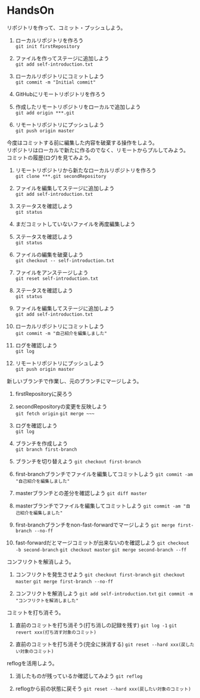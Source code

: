 # HandsOn  

リポジトリを作って、コミット・プッシュしよう。  

1. ローカルリポジトリを作ろう  
`git init firstRepository`  

1. ファイルを作ってステージに追加しよう  
`git add self-introduction.txt`  

1. ローカルリポジトリにコミットしよう  
`git commit -m "Initial commit"`  

1. GitHubにリモートリポジトリを作ろう  

1. 作成したリモートリポジトリをローカルで追加しよう  
`git add origin ***.git`  

1. リモートリポジトリにプッシュしよう  
`git push origin master`  

今度はコミットする前に編集した内容を破棄する操作をしよう。  
    リポジトリはローカルで新たに作るのでなく、リモートからプルしてみよう。  
    コミットの履歴(ログ)を見てみよう。  

1. リモートリポジトリから新たなローカルリポジトリを作ろう  
`git clone ***.git secondRepository`  

1. ファイルを編集してステージに追加しよう  
`git add self-introduction.txt`  

1. ステータスを確認しよう  
`git status`  

1. まだコミットしていないファイルを再度編集しよう  

1. ステータスを確認しよう  
`git status`  

1. ファイルの編集を破棄しよう  
`git checkout -- self-introduction.txt`  

1. ファイルをアンステージしよう  
`git reset self-introduction.txt`        

1. ステータスを確認しよう  
`git status`  

1. ファイルを編集してステージに追加しよう  
`git add self-introduction.txt`  

1. ローカルリポジトリにコミットしよう  
`git commit -m "自己紹介を編集しました"`  

1. ログを確認しよう  
`git log`  

1. リモートリポジトリにプッシュしよう  
`git push origin master`  

新しいブランチで作業し、元のブランチにマージしよう。  

1. firstRepositoryに戻ろう  

1. secondRepositoryの変更を反映しよう  
`git fetch origin`
`git merge ~~~`

1. ログを確認しよう  
`git log`  

1. ブランチを作成しよう  
`git branch first-branch`  

1. ブランチを切り替えよう
`git checkout first-branch`

1. first-branchブランチでファイルを編集してコミットしよう
`git commit -am "自己紹介を編集しました"`

1. masterブランチとの差分を確認しよう
`git diff master`

1. masterブランチでファイルを編集してコミットしよう
`git commit -am "自己紹介を編集しました"`

1. first-branchブランチをnon-fast-forwardでマージしよう
`git merge first-branch --no-ff`

1. fast-forwardだとマージコミットが出来ないのを確認しよう
`git checkout -b second-branch`
`git checkout master`
`git merge second-branch --ff`

コンフリクトを解消しよう。  

1. コンフリクトを発生させよう
`git checkout first-branch`
`git checkout master`
`git merge first-branch --no-ff`

1. コンフリクトを解消しよう
`git add self-introduction.txt`
`git commit -m "コンフリクトを解消しました"`

コミットを打ち消そう。  

1. 直前のコミットを打ち消そう(打ち消しの記録を残す)
`git log -1`
`git revert xxx(打ち消す対象のコミット)`

1. 直前のコミットを打ち消そう(完全に抹消する)
`git reset --hard xxx(戻したい対象のコミット)`

reflogを活用しよう。

1. 消したものが残っているか確認してみよう
`git reflog`

1. reflogから前の状態に戻そう
`git reset --hard xxx(戻したい対象のコミット)`